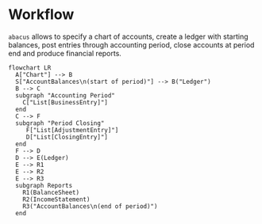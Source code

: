 # Workflow

`abacus` allows to specify a chart of accounts, create a ledger with starting balances,
post entries through accounting period, close accounts at period end and produce financial reports.

```mermaid
flowchart LR
  A["Chart"] --> B
  S["AccountBalances\n(start of period)"] --> B("Ledger")
  B --> C
  subgraph "Accounting Period"
    C["List[BusinessEntry]"]
  end
  C --> F
  subgraph "Period Closing"
     F["List[AdjustmentEntry]"]
     D["List[ClosingEntry]"]
  end
  F --> D
  D --> E(Ledger)
  E --> R1
  E --> R2
  E --> R3
  subgraph Reports
    R1(BalanceSheet)
    R2(IncomeStatement)
    R3("AccountBalances\n(end of period)")
  end
```